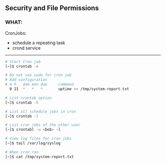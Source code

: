 ## Security and File Permissions ##

### WHAT: ###

CronJobs:

- schedule a repeating task
- crond service 

---

```bash
# Start Cron job 
[~]$ crontab -e

# Do not use sudo for cron job
# Add configuration
# m h   dom mon dow     command
  0 21  *   *   *       uptime >> /tmp/system-report.txt

# List crontab option
[~]$ crontab -h

# List all schedule jobs in cron
[~]$ crontab -l

# List cron jobs of the other user
[~]$ crontabl -u <bob> -l

# View log files for cron jobs
[~]$ tail /var/log/syslog

# When cron ran
[~]$ cat /tmp/system-report.txt

```




